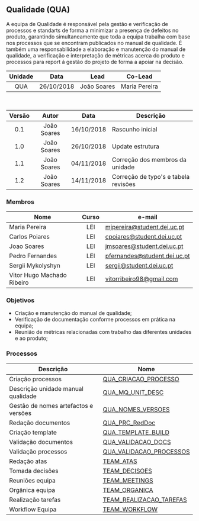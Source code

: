 ## Qualidade (QUA)

A equipa de Qualidade é responsável pela gestão e verificação de processos e standarts de forma a minimizar a presença de defeitos no produto, garantindo simultaneamente que toda a equipa trabalha com base nos processos que se encontram publicados no manual de qualidade.
É também uma responsabilidade a elaboração e manutenção do manual de qualidade, a verificação e interpretação de métricas acerca do produto e processos para report á gestão do projeto de forma a apoiar na decisão.

Unidade | Data | Lead | Co-Lead
:---: | :---: | --- | ---
QUA | 26/10/2018 | João Soares | Maria Pereira

<br/>

|Versão|Autor|Data|Descrição
|:---:|:---:|:---:|---
|0.1|João Soares|16/10/2018|Rascunho inicial
|1.0|João Soares|26/10/2018|Update estrutura
|1.1|João Soares|04/11/2018|Correção dos membros da unidade
|1.2|João Soares|14/11/2018|Correção de typo's e tabela revisões

### Membros

Nome | Curso | e-mail
--- | :---: | ---
Maria Pereira | LEI | mjpereira@student.dei.uc.pt
Carlos Poiares | LEI | cpoiares@student.dei.uc.pt
Joao Soares | LEI | jmsoares@student.dei.uc.pt
Pedro Fernandes | LEI | pfernandes@student.dei.uc.pt
Sergii Mykolyshyn | LEI | sergii@student.dei.uc.pt
Vitor Hugo Machado Ribeiro | LEI | vitorribeiro98@gmail.com

### Objetivos

* Criação e manutenção do manual de qualidade;
* Verificação de documentação conforme processos em prática na equipa;
* Reunião de métricas relacionadas com trabalho das diferentes unidades e ao produto;

### Processos

Descrição | Nome
--- | ---
Criação processos | [QUA_CRIACAO_PROCESSO](https://github.com/ES-PL4-2018/gate-project-pl4/wiki/QUA_CRIACAO_PROCESSO)
Descrição unidade manual qualidade | [QUA_MQ_UNIT_DESC](https://github.com/ES-PL4-2018/gate-project-pl4/wiki/QUA_MQ_UNIT_DESC)
Gestão de nomes artefactos e versões | [QUA_NOMES_VERSOES](https://github.com/ES-PL4-2018/gate-project-pl4/wiki/QUA_NOMES_VERSOES)
Redação documentos | [QUA_PRC_RedDoc](https://github.com/ES-PL4-2018/gate-project-pl4/wiki/QUA_PRC_RedDoc)
Criação template | [QUA_TEMPLATE_BUILD](https://github.com/ES-PL4-2018/gate-project-pl4/wiki/QUA_TEMPLATE_BUILD)
Validação documentos | [QUA_VALIDACAO_DOCS](https://github.com/ES-PL4-2018/gate-project-pl4/wiki/QUA_VALIDACAO_DOCS)
Validação processos | [QUA_VALIDACAO_PROCESSOS](https://github.com/ES-PL4-2018/gate-project-pl4/wiki/QUA_VALIDACAO_PROCESSOS)
Redação atas | [TEAM_ATAS](https://github.com/ES-PL4-2018/gate-project-pl4/wiki/TEAM_ATAS)
Tomada decisões | [TEAM_DECISOES](https://github.com/ES-PL4-2018/gate-project-pl4/wiki/TEAM_DECISOES)
Reuniões equipa | [TEAM_MEETINGS](https://github.com/ES-PL4-2018/gate-project-pl4/wiki/TEAM_MEETINGS)
Orgânica equipa | [TEAM_ORGANICA](https://github.com/ES-PL4-2018/gate-project-pl4/wiki/TEAM_ORGANICA)
Realização tarefas | [TEAM_REALIZACAO_TAREFAS](https://github.com/ES-PL4-2018/gate-project-pl4/wiki/TEAM_REALIZACAO_TAREFAS)
Workflow Equipa | [TEAM_WORKFLOW](https://github.com/ES-PL4-2018/gate-project-pl4/wiki/TEAM_WORKFLOW)
